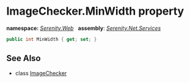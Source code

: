# ImageChecker.MinWidth property
**namespace:** *[Serenity.Web](../../README.md#serenity.web-namespace)*   **assembly**: *[Serenity.Net.Services](../../README.md)*

```csharp
public int MinWidth { get; set; }
```

## See Also

* class [ImageChecker](../ImageChecker.md)